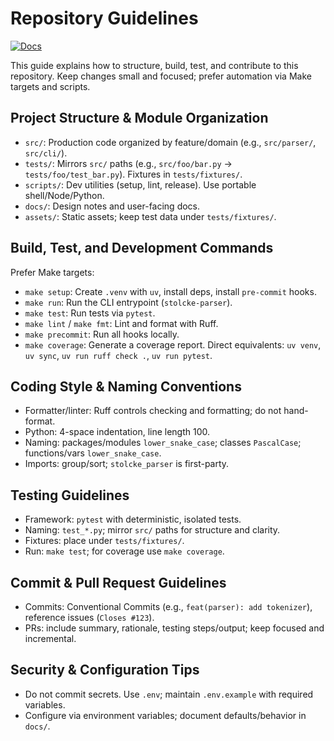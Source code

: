 # Repository Guidelines

[![Docs](https://img.shields.io/badge/docs-mkdocs--material-blue)](https://cbrew.github.io/stolcke-pcfg/)

This guide explains how to structure, build, test, and contribute to this repository. Keep changes small and focused; prefer automation via Make targets and scripts.

## Project Structure & Module Organization
- `src/`: Production code organized by feature/domain (e.g., `src/parser/`, `src/cli/`).
- `tests/`: Mirrors `src/` paths (e.g., `src/foo/bar.py` → `tests/foo/test_bar.py`). Fixtures in `tests/fixtures/`.
- `scripts/`: Dev utilities (setup, lint, release). Use portable shell/Node/Python.
- `docs/`: Design notes and user-facing docs.
- `assets/`: Static assets; keep test data under `tests/fixtures/`.

## Build, Test, and Development Commands
Prefer Make targets:
- `make setup`: Create `.venv` with `uv`, install deps, install `pre-commit` hooks.
- `make run`: Run the CLI entrypoint (`stolcke-parser`).
- `make test`: Run tests via `pytest`.
- `make lint` / `make fmt`: Lint and format with Ruff.
- `make precommit`: Run all hooks locally.
- `make coverage`: Generate a coverage report.
Direct equivalents: `uv venv`, `uv sync`, `uv run ruff check .`, `uv run pytest`.

## Coding Style & Naming Conventions
- Formatter/linter: Ruff controls checking and formatting; do not hand-format.
- Python: 4-space indentation, line length 100.
- Naming: packages/modules `lower_snake_case`; classes `PascalCase`; functions/vars `lower_snake_case`.
- Imports: group/sort; `stolcke_parser` is first-party.

## Testing Guidelines
- Framework: `pytest` with deterministic, isolated tests.
- Naming: `test_*.py`; mirror `src/` paths for structure and clarity.
- Fixtures: place under `tests/fixtures/`.
- Run: `make test`; for coverage use `make coverage`.

## Commit & Pull Request Guidelines
- Commits: Conventional Commits (e.g., `feat(parser): add tokenizer`), reference issues (`Closes #123`).
- PRs: include summary, rationale, testing steps/output; keep focused and incremental.

## Security & Configuration Tips
- Do not commit secrets. Use `.env`; maintain `.env.example` with required variables.
- Configure via environment variables; document defaults/behavior in `docs/`.
